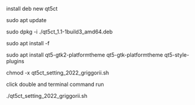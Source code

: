 install deb new qt5ct

sudo apt update

sudo dpkg -i ./qt5ct_1.1-1build3_amd64.deb

sudo apt install -f

sudo apt install qt5-gtk2-platformtheme qt5-gtk-platformtheme qt5-style-plugins

chmod -x qt5ct_setting_2022_griggorii.sh

click double and terminal command run

./qt5ct_setting_2022_griggorii.sh

